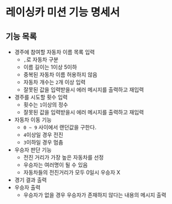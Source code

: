 # 레이싱카 미션 기능 명세서

## 기능 목록

- 경주에 참여할 자동차 이름 목록 입력
    - `,`로 자동차 구분
    - 이름 길이는 1이상 5이하
    - 중복된 자동차 이름 허용하지 않음
    - 자동차 개수는 `2`개 이상 입력
    - 잘못된 값을 입력받을시 에러 메시지를 출력하고 재입력
- 경주를 시도할 횟수 입력
    - 횟수는 `1`이상의 정수
    - 잘못된 값을 입력받을시 에러 메시지를 출력하고 재입력
- 자동차 이동 기능
    - `0 ~ 9` 사이에서 랜던값을 구한다.
    - `4`이상일 경우 전진
    - `3`이하일 경우 멈춤
- 우승자 판단 기능
    - 전진 거리가 가장 높은 자동차를 선정
    - 우승자는 여러명이 될 수 있음
    - 자동차들의 전진거리가 모두 0일시 우승자 X
- 경기 결과 출력
- 우승자 출력
    - 우승자가 없을 경우 우승자가 존재하지 않다는 내용의 메시지 출력

